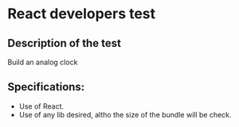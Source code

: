 # React developers test

## Description of the test

Build an analog clock

## Specifications:

- Use of React.
- Use of any lib desired, altho the size of the bundle will be check.
